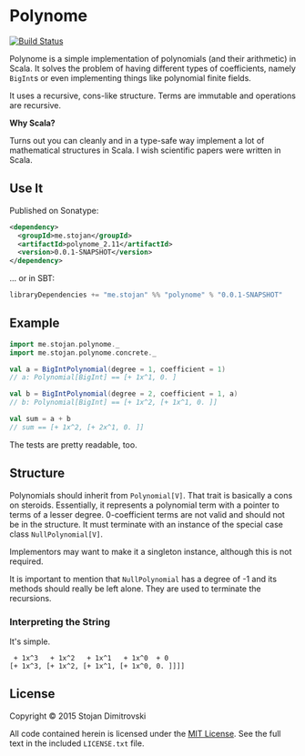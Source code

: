 Polynome
========

[![Build Status](https://travis-ci.org/hf/polynome.svg)](https://travis-ci.org/hf/polynome)

Polynome is a simple implementation of polynomials (and their arithmetic) in
Scala. It solves the problem of having different types of coefficients, namely
`BigInt`s or even implementing things like polynomial finite fields.

It uses a recursive, cons-like structure. Terms are immutable and operations
are recursive.

**Why Scala?**

Turns out you can cleanly and in a type-safe way implement a lot of mathematical
structures in Scala. I wish scientific papers were written in Scala.

## Use It

Published on Sonatype:

```xml
<dependency>
  <groupId>me.stojan</groupId>
  <artifactId>polynome_2.11</artifactId>
  <version>0.0.1-SNAPSHOT</version>
</dependency>
```

... or in SBT:

```scala
libraryDependencies += "me.stojan" %% "polynome" % "0.0.1-SNAPSHOT"
```

## Example

```scala
import me.stojan.polynome._
import me.stojan.polynome.concrete._

val a = BigIntPolynomial(degree = 1, coefficient = 1)
// a: Polynomial[BigInt] == [+ 1x^1, 0. ]

val b = BigIntPolynomial(degree = 2, coefficient = 1, a)
// b: Polynomial[BigInt] == [+ 1x^2, [+ 1x^1, 0. ]]

val sum = a + b
// sum == [+ 1x^2, [+ 2x^1, 0. ]]
```

The tests are pretty readable, too.

## Structure

Polynomials should inherit from `Polynomial[V]`. That trait is basically a
cons on steroids. Essentially, it represents a polynomial term with a pointer
to terms of a lesser degree. 0-coefficient terms are not valid and should not be
in the structure. It must terminate with an instance of the special case class
`NullPolynomial[V]`.

Implementors may want to make it a singleton instance, although this is not
required.

It is important to mention that `NullPolynomial` has a degree of -1 and its
methods should really be left alone. They are used to terminate the recursions.

### Interpreting the String

It's simple.

```
 + 1x^3   + 1x^2   + 1x^1   + 1x^0  + 0
[+ 1x^3, [+ 1x^2, [+ 1x^1, [+ 1x^0, 0. ]]]]
```

## License

Copyright &copy; 2015 Stojan Dimitrovski

All code contained herein is licensed under the
[MIT License](http://opensource.org/licenses/MIT). See the full text in the
included `LICENSE.txt` file.
